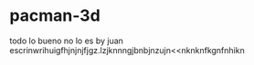 # pacman-3d
todo lo bueno no lo es 
by juan
escrinwrihuigfhjnjnjfjgz.lzjknnngjbnbjnzujn<<nknknfkgnfnhikn
